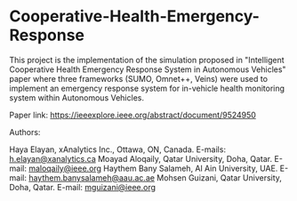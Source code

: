 # Cooperative-Health-Emergency-Response

This project is the implementation of the simulation proposed in "Intelligent Cooperative Health Emergency Response System in Autonomous Vehicles" paper where three frameworks (SUMO, Omnet++, Veins) were used to implement an emergency response system for in-vehicle health monitoring system within Autonomous Vehicles.

Paper link: https://ieeexplore.ieee.org/abstract/document/9524950

Authors: 

Haya Elayan, xAnalytics Inc., Ottawa, ON, Canada. E-mails: h.elayan@xanalytics.ca
Moayad Aloqaily, Qatar University, Doha, Qatar. E-mail: maloqaily@ieee.org
Haythem Bany Salameh, Al Ain University, UAE. E-mail: haythem.banysalameh@aau.ac.ae
Mohsen Guizani, Qatar University, Doha, Qatar. E-mail: mguizani@ieee.org
